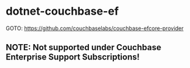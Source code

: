# dotnet-couchbase-ef

GOTO: https://github.com/couchbaselabs/couchbase-efcore-provider

## NOTE: Not supported under Couchbase Enterprise Support Subscriptions! ##
